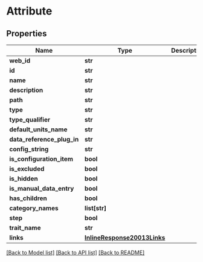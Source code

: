 # Attribute

## Properties
Name | Type | Description | Notes
------------ | ------------- | ------------- | -------------
**web_id** | **str** |  | [optional] 
**id** | **str** |  | [optional] 
**name** | **str** |  | [optional] 
**description** | **str** |  | [optional] 
**path** | **str** |  | [optional] 
**type** | **str** |  | [optional] 
**type_qualifier** | **str** |  | [optional] 
**default_units_name** | **str** |  | [optional] 
**data_reference_plug_in** | **str** |  | [optional] 
**config_string** | **str** |  | [optional] 
**is_configuration_item** | **bool** |  | [optional] 
**is_excluded** | **bool** |  | [optional] 
**is_hidden** | **bool** |  | [optional] 
**is_manual_data_entry** | **bool** |  | [optional] 
**has_children** | **bool** |  | [optional] 
**category_names** | **list[str]** |  | [optional] 
**step** | **bool** |  | [optional] 
**trait_name** | **str** |  | [optional] 
**links** | [**InlineResponse20013Links**](InlineResponse20013Links.md) |  | [optional] 

[[Back to Model list]](../README.md#documentation-for-models) [[Back to API list]](../README.md#documentation-for-api-endpoints) [[Back to README]](../README.md)


